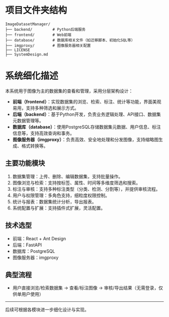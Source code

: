 # 项目文件夹结构

```
ImageDatasetManager/
├── backend/         # Python后端服务
├── frontend/        # Web前端
├── database/        # 数据库相关文件（如迁移脚本、初始化SQL等）
├── imgproxy/        # 图像服务器相关配置
├── LICENSE
├── SystemDesign.md
```

# 系统细化描述

本系统用于图像为主的数据集的查看和管理，采用分层架构设计：

- **前端（frontend）**：实现数据集的浏览、检索、标注、统计等功能，界面美观易用，支持多种筛选和展示方式。
- **后端（backend）**：基于Python开发，负责业务逻辑处理、API接口、数据集元数据管理等。
- **数据库（database）**：使用PostgreSQL存储数据集元数据、用户信息、标注信息等，支持高效查询和事务。
- **图像服务器（imgproxy）**：负责高效、安全地处理和分发图像，支持缩略图生成、格式转换等。

## 主要功能模块

1. 数据集管理：上传、删除、编辑数据集，支持批量操作。
2. 图像浏览与检索：支持按标签、属性、时间等多维度筛选和搜索。
3. 标注与审核：支持多种标注类型（分类、检测、分割等），并提供审核流程。
4. 用户与权限管理：多角色支持，细粒度权限控制。
5. 统计与报表：数据集统计分析，导出报表。
6. 系统配置与扩展：支持插件式扩展，灵活配置。

## 技术选型
- 前端：React + Ant Design
- 后端：FastAPI
- 数据库：PostgreSQL
- 图像服务器：imgproxy

## 典型流程
- 用户直接浏览/检索数据集 → 查看/标注图像 → 审核/导出结果（无需登录，仅供单用户使用）

---
后续可根据各模块进一步细化设计与实现。
